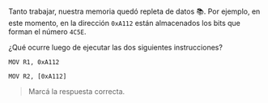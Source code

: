 Tanto trabajar, nuestra memoria quedó repleta de datos :books:. Por ejemplo, en este momento, en la dirección `0xA112` están almacenados los bits que forman el número `4C5E`.

¿Qué ocurre luego de ejecutar las dos siguientes instrucciones?

`MOV R1, 0xA112`

`MOV R2, [0xA112]`

> Marcá la respuesta correcta.